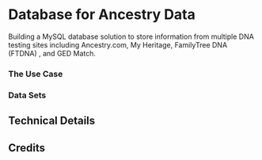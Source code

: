 # Database for Ancestry Data

Building a MySQL database solution to store information from multiple DNA testing sites including Ancestry.com, My Heritage, FamilyTree DNA (FTDNA) , and GED Match.


### The Use Case

### Data Sets





## Technical Details
  
  
## Credits
